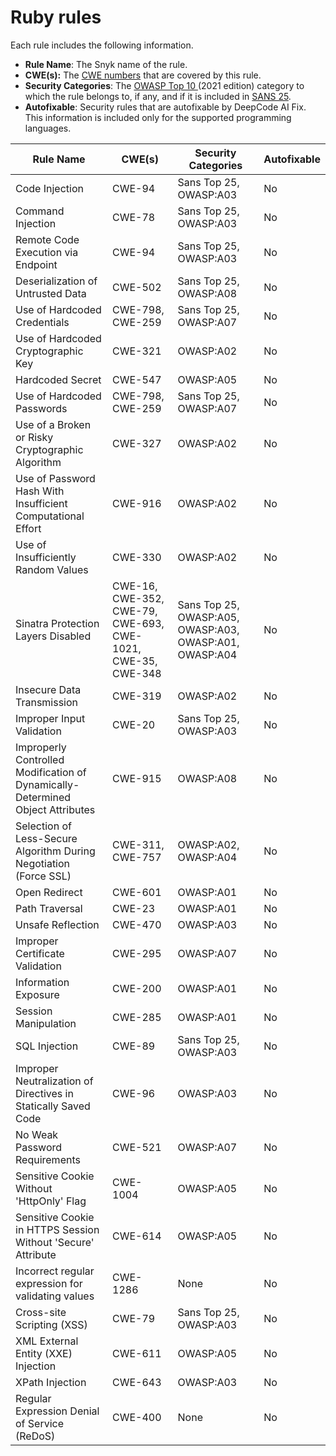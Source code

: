 # Ruby rules

Each rule includes the following information.

* **Rule Name**: The Snyk name of the rule.
* **CWE(s):** The [CWE numbers](https://cwe.mitre.org/) that are covered by this rule.
* **Security Categories**: The [OWASP Top 10 ](https://owasp.org/Top10/)(2021 edition) category to which the rule belongs to, if any, and if it is included in [SANS 25](https://www.sans.org/top25-software-errors/).
* **Autofixable**: Security rules that are autofixable by DeepCode AI Fix. This information is included only for the supported programming languages.

| Rule Name                                                                      | CWE(s)                                                      | Security Categories                                     | Autofixable |
| ------------------------------------------------------------------------------ | ----------------------------------------------------------- | ------------------------------------------------------- | ----------- |
| Code Injection                                                                 | CWE-94                                                      | Sans Top 25, OWASP:A03                                  | No          |
| Command Injection                                                              | CWE-78                                                      | Sans Top 25, OWASP:A03                                  | No          |
| Remote Code Execution via Endpoint                                             | CWE-94                                                      | Sans Top 25, OWASP:A03                                  | No          |
| Deserialization of Untrusted Data                                              | CWE-502                                                     | Sans Top 25, OWASP:A08                                  | No          |
| Use of Hardcoded Credentials                                                   | CWE-798, CWE-259                                            | Sans Top 25, OWASP:A07                                  | No          |
| Use of Hardcoded Cryptographic Key                                             | CWE-321                                                     | OWASP:A02                                               | No          |
| Hardcoded Secret                                                               | CWE-547                                                     | OWASP:A05                                               | No          |
| Use of Hardcoded Passwords                                                     | CWE-798, CWE-259                                            | Sans Top 25, OWASP:A07                                  | No          |
| Use of a Broken or Risky Cryptographic Algorithm                               | CWE-327                                                     | OWASP:A02                                               | No          |
| Use of Password Hash With Insufficient Computational Effort                    | CWE-916                                                     | OWASP:A02                                               | No          |
| Use of Insufficiently Random Values                                            | CWE-330                                                     | OWASP:A02                                               | No          |
| Sinatra Protection Layers Disabled                                             | CWE-16, CWE-352, CWE-79, CWE-693, CWE-1021, CWE-35, CWE-348 | Sans Top 25, OWASP:A05, OWASP:A03, OWASP:A01, OWASP:A04 | No          |
| Insecure Data Transmission                                                     | CWE-319                                                     | OWASP:A02                                               | No          |
| Improper Input Validation                                                      | CWE-20                                                      | Sans Top 25, OWASP:A03                                  | No          |
| Improperly Controlled Modification of Dynamically-Determined Object Attributes | CWE-915                                                     | OWASP:A08                                               | No          |
| Selection of Less-Secure Algorithm During Negotiation (Force SSL)              | CWE-311, CWE-757                                            | OWASP:A02, OWASP:A04                                    | No          |
| Open Redirect                                                                  | CWE-601                                                     | OWASP:A01                                               | No          |
| Path Traversal                                                                 | CWE-23                                                      | OWASP:A01                                               | No          |
| Unsafe Reflection                                                              | CWE-470                                                     | OWASP:A03                                               | No          |
| Improper Certificate Validation                                                | CWE-295                                                     | OWASP:A07                                               | No          |
| Information Exposure                                                           | CWE-200                                                     | OWASP:A01                                               | No          |
| Session Manipulation                                                           | CWE-285                                                     | OWASP:A01                                               | No          |
| SQL Injection                                                                  | CWE-89                                                      | Sans Top 25, OWASP:A03                                  | No          |
| Improper Neutralization of Directives in Statically Saved Code                 | CWE-96                                                      | OWASP:A03                                               | No          |
| No Weak Password Requirements                                                  | CWE-521                                                     | OWASP:A07                                               | No          |
| Sensitive Cookie Without 'HttpOnly' Flag                                       | CWE-1004                                                    | OWASP:A05                                               | No          |
| Sensitive Cookie in HTTPS Session Without 'Secure' Attribute                   | CWE-614                                                     | OWASP:A05                                               | No          |
| Incorrect regular expression for validating values                             | CWE-1286                                                    | None                                                    | No          |
| Cross-site Scripting (XSS)                                                     | CWE-79                                                      | Sans Top 25, OWASP:A03                                  | No          |
| XML External Entity (XXE) Injection                                            | CWE-611                                                     | OWASP:A05                                               | No          |
| XPath Injection                                                                | CWE-643                                                     | OWASP:A03                                               | No          |
| Regular Expression Denial of Service (ReDoS)                                   | CWE-400                                                     | None                                                    | No          |
